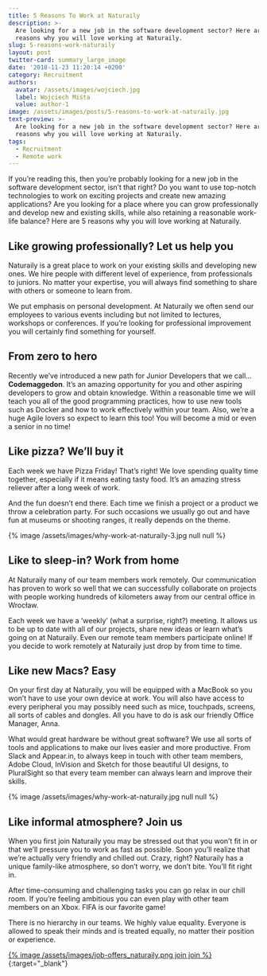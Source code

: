 ```yaml
---
title: 5 Reasons To Work at Naturaily
description: >-
  Are looking for a new job in the software development sector? Here are 5
  reasons why you will love working at Naturaily.
slug: 5-reasons-work-naturaily
layout: post
twitter-card: summary_large_image
date: '2018-11-23 11:20:14 +0200'
category: Recruitment
authors:
  avatar: /assets/images/wojciech.jpg
  label: Wojciech Miśta
  value: author-1
image: /assets/images/posts/5-reasons-to-work-at-naturaily.jpg
text-preview: >-
  Are looking for a new job in the software development sector? Here are 5
  reasons why you will love working at Naturaily.
tags:
  - Recruitment
  - Remote work
---
```

If you’re reading this, then you’re probably looking for a new job in the software development sector, isn’t that right? Do you want to use top-notch technologies to work on exciting projects and create new amazing applications? Are you looking for a place where you can grow professionally and develop new and existing skills, while also retaining a reasonable work-life balance? Here are 5 reasons why you will love working at Naturaily.

## Like growing professionally? Let us help you

Naturaily is a great place to work on your existing skills and developing new ones. We hire people with different level of experience, from professionals to juniors. No matter your expertise, you will always find something to share with others or someone to learn from.

We put emphasis on personal development. At Naturaily we often send our employees to various events including but not limited to lectures, workshops or conferences. If you’re looking for professional improvement you will certainly find something for yourself.

## From zero to hero

Recently we’ve introduced a new path for Junior Developers that we call… **Codemaggedon**. It’s an amazing opportunity for you and other aspiring developers to grow and obtain knowledge. Within a reasonable time we will teach you all of the good programming practices, how to use new tools such as Docker and how to work effectively within your team. Also, we’re a huge Agile lovers so expect to learn this too! You will become a mid or even a senior in no time!

## Like pizza? We’ll buy it

Each week we have Pizza Friday! That’s right! We love spending quality time together, especially if it means eating tasty food. It’s an amazing stress reliever after a long week of work.

And the fun doesn’t end there. Each time we finish a project or a product we throw a celebration party. For such occasions we usually go out and have fun at museums or shooting ranges, it really depends on the theme.

{% image /assets/images/why-work-at-naturaily-3.jpg null null %}

## Like to sleep-in? Work from home

At Naturaily many of our team members work remotely. Our communication has proven to work so well that we can successfully collaborate on projects with people working hundreds of kilometers away from our central office in Wrocław.

Each week we have a ‘weekly’ (what a surprise, right?) meeting. It allows us to be up to date with all of our projects, share new ideas or learn what’s going on at Naturaily. Even our remote team members participate online! If you decide to work remotely at Naturaily just drop by from time to time.

## Like new Macs? Easy

On your first day at Naturaily, you will be equipped with a MacBook so you won’t have to use your own device at work. You will also have access to every peripheral you may possibly need such as mice, touchpads, screens, all sorts of cables and dongles. All you have to do is ask our friendly Office Manager, Anna.

What would great hardware be without great software? We use all sorts of tools and applications to make our lives easier and more productive. From Slack and Appear.in, to always keep in touch with other team members, Adobe Cloud, InVision and Sketch for those beautiful UI designs, to PluralSight so that every team member can always learn and improve their skills.

{% image /assets/images/why-work-at-naturaily.jpg null null %}

## Like informal atmosphere? Join us

When you first join Naturaily you may be stressed out that you won’t fit in or that we’ll pressure you to work as fast as possible. Soon you’ll realize that we’re actually very friendly and chilled out. Crazy, right? Naturaily has a unique family-like atmosphere, so don’t worry, we don’t bite. You’ll fit right in.

After time-consuming and challenging tasks you can go relax in our chill room. If you’re feeling ambitious you can even play with other team members on an Xbox. FIFA is our favorite game!

There is no hierarchy in our teams. We highly value equality. Everyone is allowed to speak their minds and is treated equally, no matter their position or experience.

[{% image /assets/images/job-offers_naturaily.png join join %}](https://naturaily.com/careers){:target="_blank"}
